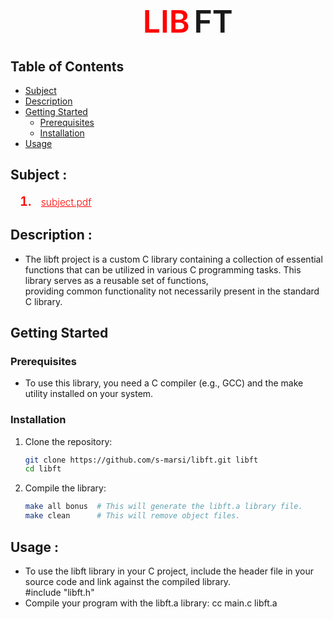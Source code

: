 # <span style="font-size: 50px;font-weight: 600; color: red;margin-left: 42%;"> LIB</span> <span style="font-size: 50px;font-weight: 600">FT</span>

## Table of Contents
- [Subject](#subject)
- [Description](#description)
- [Getting Started](#getting-started)
  - [Prerequisites](#prerequisites)
  - [Installation](#installation)
- [Usage](#usage)

## Subject :
<ol style="margin-left: 15px;">
  <li style="font-size: 20px; font-weight: 600; color: red;">
     <a href="https://cdn.intra.42.fr/pdf/pdf/111289/en.subject.pdf" target="_blank" style="color: red; font-size: 15.5px; font-weight: 300; margin-left: 10px;"> subject.pdf </a>
  </li>
</ol>

## Description :
- The libft project is a custom C library containing a collection of essential functions that can be utilized in various C programming tasks. This library serves as a reusable set of functions,      
providing common functionality not necessarily present in the standard C library.
    

## Getting Started
### Prerequisites
- To use this library, you need a C compiler (e.g., GCC) and the make utility installed on your system.

### Installation
1. Clone the repository:
    ```bash
    git clone https://github.com/s-marsi/libft.git libft
    cd libft
    ```
2. Compile the library:
    ```bash
    make all bonus  # This will generate the libft.a library file.
    make clean      # This will remove object files.
    ```
## Usage :
- To use the libft library in your C project, include the header file in your source code and link against the compiled library.</li>
  #include "libft.h"</li>
- Compile your program with the libft.a library:
  cc main.c libft.a




